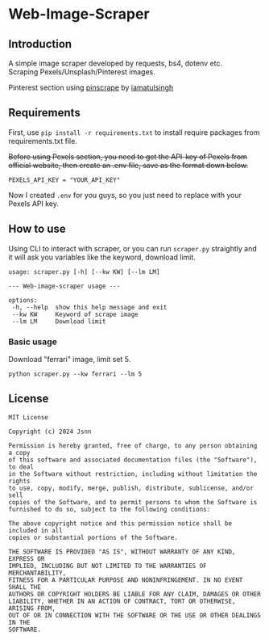 # Web-Image-Scraper
## Introduction

 A simple image scraper developed by requests, bs4, dotenv etc.  
 Scraping Pexels/Unsplash/Pinterest images.

 Pinterest section using [pinscrape](https://github.com/iamatulsingh/pinscrape) by [iamatulsingh](https://github.com/iamatulsingh)

 ## Requirements

 First, use `pip install -r requirements.txt` to install require packages from requirements.txt file.

  ~~Before using Pexels section, you need to get the API-key of Pexels from official website, then create an .env file, save as the format down below.~~  
 ```
 PEXELS_API_KEY = "YOUR_API_KEY"
 ```
 Now I created `.env` for you guys, so you just need to replace with your Pexels API key.

 ## How to use
 Using CLI to interact with scraper, or you can run `scraper.py` straightly and it will ask you variables like the keyword, download limit.
 ```
usage: scraper.py [-h] [--kw KW] [--lm LM]

--- Web-image-scraper usage ---

options:
  -h, --help  show this help message and exit
  --kw KW     Keyword of scrape image
  --lm LM     Download limit
 ```

 ### Basic usage
 
 Download "ferrari" image, limit set 5.
 ```
 python scraper.py --kw ferrari --lm 5
 ```

## License

```
MIT License

Copyright (c) 2024 Jsnn

Permission is hereby granted, free of charge, to any person obtaining a copy
of this software and associated documentation files (the "Software"), to deal
in the Software without restriction, including without limitation the rights
to use, copy, modify, merge, publish, distribute, sublicense, and/or sell
copies of the Software, and to permit persons to whom the Software is
furnished to do so, subject to the following conditions:

The above copyright notice and this permission notice shall be included in all
copies or substantial portions of the Software.

THE SOFTWARE IS PROVIDED "AS IS", WITHOUT WARRANTY OF ANY KIND, EXPRESS OR
IMPLIED, INCLUDING BUT NOT LIMITED TO THE WARRANTIES OF MERCHANTABILITY,
FITNESS FOR A PARTICULAR PURPOSE AND NONINFRINGEMENT. IN NO EVENT SHALL THE
AUTHORS OR COPYRIGHT HOLDERS BE LIABLE FOR ANY CLAIM, DAMAGES OR OTHER
LIABILITY, WHETHER IN AN ACTION OF CONTRACT, TORT OR OTHERWISE, ARISING FROM,
OUT OF OR IN CONNECTION WITH THE SOFTWARE OR THE USE OR OTHER DEALINGS IN THE
SOFTWARE.

```

